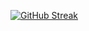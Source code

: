 [![GitHub Streak](https://streak-stats.demolab.com?user=JammingDino&hide_border=true&stroke=EBEBEB&currStreakNum=FFFFFF&sideLabels=EBEBEB&dates=6F6F6F&background=EBEBEB00&currStreakLabel=EB1505&ring=EB1505&fire=EB1505&sideNums=FFFFFF)](https://git.io/streak-stats)
